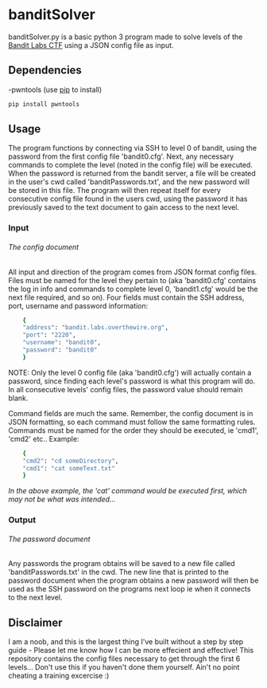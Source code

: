 # banditSolver
banditSolver.py is a basic python 3 program made to solve levels of the [Bandit Labs CTF](https://overthewire.org/wargames/bandit/) using a JSON config file as input.

## Dependencies
-pwntools (use [pip](https://pip.pypa.io/en/stable/) to install)

```bash
pip install pwntools
```

## Usage 
The program functions by connecting via SSH to level 0 of bandit, using the password from the first config file 'bandit0.cfg'. Next, any necessary commands to complete the level (noted in the config file) will be executed. When the password is returned from the bandit server, a file will be created in the user's cwd called 'banditPasswords.txt', and the new password will be stored in this file. The program will then repeat itself for every consecutive config file found in the users cwd, using the password it has previously saved to the text document to gain access to the next level.

### Input
###### The config document
All input and direction of the program comes from JSON format config files. Files must be named for the level they pertain to (aka 'bandit0.cfg' contains the log in info and commands to complete level 0, 'bandit1.cfg' would be the next file required, and so on). Four fields must contain the SSH address, port, username and password information:

```bash
    {
    "address": "bandit.labs.overthewire.org",
    "port": "2220",
    "username": "bandit0",
    "password": "bandit0"
    }
```
NOTE: Only the level 0 config file (aka 'bandit0.cfg') will actually contain a password, since finding each level's password is what this program will do. In all consecutive levels' config files, the password value should remain blank.

Command fields are much the same. Remember, the config document is in JSON formatting, so each command must follow the same formatting rules. Commands must be named for the order they should be executed, ie 'cmd1', 'cmd2' etc.. Example:

```bash
    {
    "cmd2": "cd someDirectory",
    "cmd1": "cat someText.txt"
    }
```
_In the above example, the 'cat' command would be executed first, which may not be what was intended..._

### Output
###### The password document
Any passwords the program obtains will be saved to a new file called 'banditPasswords.txt' in the cwd. The new line that is printed to the password document when the program obtains a new password will then be used as the SSH password on the programs next loop ie when it connects to the next level.

## Disclaimer
I am a noob, and this is the largest thing I've built without a step by step guide - Please let me know how I can be more effecient and effective! This repository contains the config files necessary to get through the first 6 levels... Don't use this if you haven't done them yourself. Ain't no point cheating a training excercise :)

